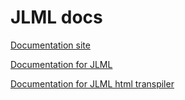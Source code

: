 # JLML docs

[Documentation site](https://mr9madness.github.io/JLML)

[Documentation for JLML](https://mr9madness.github.io/JLML/api)

[Documentation for JLML html transpiler](https://mr9madness.github.io/JLML/Html)
